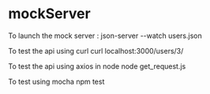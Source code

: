 # mockServer

To launch the mock server :
json-server --watch users.json

To test the api using curl
curl localhost:3000/users/3/

To test the api using axios in node
node get_request.js

To test using mocha
npm test